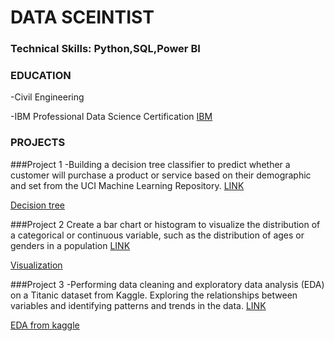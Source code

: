 # DATA SCEINTIST

### Technical Skills: Python,SQL,Power BI

### EDUCATION
   -Civil Engineering
   
   -IBM Professional Data Science Certification
    [IBM](https://www.coursera.org/account/accomplishments/professional-cert/G9HBKRDTY3T3)

### PROJECTS

  ###Project 1
  -Building a decision tree classifier to predict whether a customer will purchase a product or service based on their demographic and set from the UCI Machine Learning Repository. 
   [LINK](https://github.com/kerimo2323/PRODIGY_DS_03.git)
   
   [Decision tree](assets/Decision_Tree.PNG)
   
  ###Project 2
  Create a bar chart or histogram to visualize the distribution of a categorical or continuous variable, such as the distribution of ages or genders in a population
   [LINK](https://github.com/kerimo2323/PRODIGY_DS_01.git)
   
   [Visualization](assets/histogram.PNG)
   
  ###Project 3
   -Performing data cleaning and exploratory data analysis (EDA) on a Titanic dataset from Kaggle. Exploring the relationships between variables and identifying patterns and trends in the data.
   [LINK](https://github.com/kerimo2323/TASK-PRODIGY_DS_02.git)
   
   [EDA from kaggle](assets/EDAkaggle.PNG)
  


